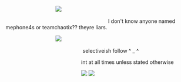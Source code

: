 ⠀  ⠀⠀   ⠀⠀  ⠀⠀  ⠀⠀ ⠀⠀ ![](https://i.postimg.cc/9MtPLbYw/IMG-4448.gif)

 ⠀⠀  ⠀⠀   ⠀⠀  ⠀⠀  ⠀⠀ ⠀⠀⠀  ⠀⠀   ⠀⠀  ⠀⠀  ⠀⠀ ⠀⠀  I don't know anyone named mephone4s or teamchaotix?? theyre liars.

⠀  ⠀⠀   ⠀⠀  ⠀⠀  ⠀⠀ ⠀⠀ ![](https://i.postimg.cc/QdnGJVVq/Untitled1135-20250122043125.png)

 ⠀⠀  ⠀⠀  ⠀  ⠀⠀   ⠀⠀  ⠀⠀  ⠀⠀ ⠀⠀ ⠀⠀ selectiveish follow ^ _ ^ 

 ⠀⠀  ⠀⠀  ⠀⠀⠀  ⠀⠀   ⠀⠀  ⠀⠀  ⠀⠀ ⠀⠀  int at all times unless stated otherwise

 ⠀⠀  ⠀⠀⠀  ⠀⠀   ⠀⠀  ⠀⠀  ⠀⠀ ⠀⠀   ⠀⠀ ![](https://i.postimg.cc/wBgSWfhD/IMG-4446.png) ![](https://i.postimg.cc/q7wWWsLS/IMG-4447.gif)
